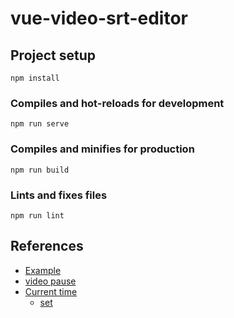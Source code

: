 # vue-video-srt-editor

## Project setup
```
npm install
```

### Compiles and hot-reloads for development
```
npm run serve
```

### Compiles and minifies for production
```
npm run build
```

### Lints and fixes files
```
npm run lint
```


## References

- [Example](https://github.com/surmon-china/vue-video-player/blob/master/examples/01-video.vue)
- [video pause](https://devsheet.com/code-snippet/videojs-check-if-video-is-playing/)
- [Current time](https://stackoverflow.com/questions/9870552/how-to-get-current-playback-time-in-video-js)
  - [set](https://stackoverflow.com/questions/47774170/how-to-start-video-at-a-given-time)
